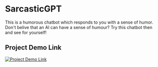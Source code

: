 # SarcasticGPT
This is a humorous chatbot which responds to you with a sense of humor. Don't belive that an AI can have a sense of humour? Try this chatbot then and see for yourself!

## Project Demo Link
[![Project Demo Link](http://img.youtube.com/vi/dvnTMj3Fmas/0.jpg)](http://www.youtube.com/watch?v=dvnTMj3Fmas)

